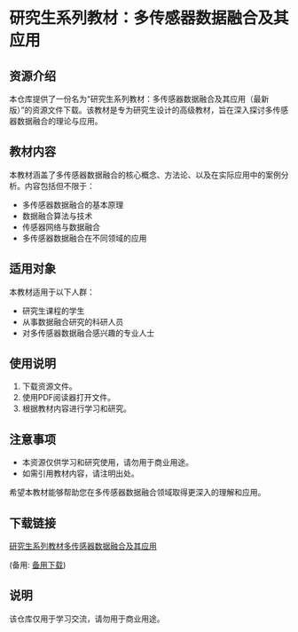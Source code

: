 # 研究生系列教材：多传感器数据融合及其应用

## 资源介绍

本仓库提供了一份名为“研究生系列教材：多传感器数据融合及其应用（最新版）”的资源文件下载。该教材是专为研究生设计的高级教材，旨在深入探讨多传感器数据融合的理论与应用。

## 教材内容

本教材涵盖了多传感器数据融合的核心概念、方法论、以及在实际应用中的案例分析。内容包括但不限于：

- 多传感器数据融合的基本原理
- 数据融合算法与技术
- 传感器网络与数据融合
- 多传感器数据融合在不同领域的应用

## 适用对象

本教材适用于以下人群：

- 研究生课程的学生
- 从事数据融合研究的科研人员
- 对多传感器数据融合感兴趣的专业人士

## 使用说明

1. 下载资源文件。
2. 使用PDF阅读器打开文件。
3. 根据教材内容进行学习和研究。

## 注意事项

- 本资源仅供学习和研究使用，请勿用于商业用途。
- 如需引用教材内容，请注明出处。

希望本教材能够帮助您在多传感器数据融合领域取得更深入的理解和应用。

## 下载链接
[研究生系列教材多传感器数据融合及其应用](https://pan.quark.cn/s/f74e79a290eb) 

(备用: [备用下载](https://pan.baidu.com/s/1X731h_48oqRcYVVruxakeQ?pwd=1234))

## 说明

该仓库仅用于学习交流，请勿用于商业用途。
